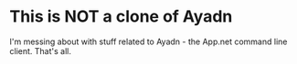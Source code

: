 This is NOT a clone of Ayadn
=====

I'm messing about with stuff related to Ayadn - the App.net command line client.  That's all.
